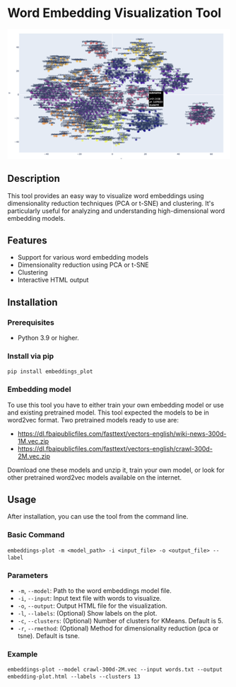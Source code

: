 # Word Embedding Visualization Tool

![example-plot](images/example.png)

## Description

This tool provides an easy way to visualize word embeddings using dimensionality reduction techniques (PCA or t-SNE) and clustering. It's particularly useful for analyzing and understanding high-dimensional word embedding models.

## Features
- Support for various word embedding models
- Dimensionality reduction using PCA or t-SNE
- Clustering
- Interactive HTML output

## Installation

### Prerequisites
- Python 3.9 or higher.

### Install via pip
```
pip install embeddings_plot 
```

### Embedding model

To use this tool you have to either train your own embedding model or use and existing pretrained model. This tool expected the models to be in word2vec format. Two pretrained models ready to use are:

- https://dl.fbaipublicfiles.com/fasttext/vectors-english/wiki-news-300d-1M.vec.zip
- https://dl.fbaipublicfiles.com/fasttext/vectors-english/crawl-300d-2M.vec.zip

Download one these models and unzip it, train your own model, or look for other pretrained word2vec models available on the internet.

## Usage

After installation, you can use the tool from the command line.

### Basic Command
```
embeddings-plot -m <model_path> -i <input_file> -o <output_file> --label
```

### Parameters
- `-m`, `--model`: Path to the word embeddings model file.
- `-i`, `--input`: Input text file with words to visualize.
- `-o`, `--output`: Output HTML file for the visualization.
- `-l`, `--labels`: (Optional) Show labels on the plot.
- `-c`, `--clusters`: (Optional) Number of clusters for KMeans. Default is 5.
- `-r`, `--rmethod`: (Optional) Method for dimensionality reduction (pca or tsne). Default is tsne.

### Example
```
embeddings-plot --model crawl-300d-2M.vec --input words.txt --output embedding-plot.html --labels --clusters 13 
```
